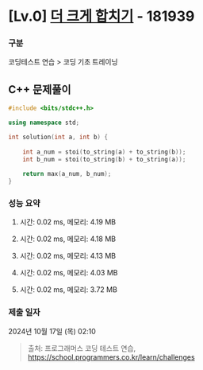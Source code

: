 # [Lv.0] [더 크게 합치기](https://school.programmers.co.kr/learn/courses/30/lessons/181939?language=cpp) - 181939 

### 구분

코딩테스트 연습 > 코딩 기초 트레이닝

## C++ 문제풀이

```cpp
#include <bits/stdc++.h>

using namespace std;

int solution(int a, int b) {   
    
    int a_num = stoi(to_string(a) + to_string(b));
    int b_num = stoi(to_string(b) + to_string(a));
    
    return max(a_num, b_num);
}
```

### 성능 요약

1. 시간: 0.02 ms, 메모리: 4.19 MB

2. 시간: 0.02 ms, 메모리: 4.18 MB
3. 시간: 0.02 ms, 메모리: 4.13 MB
4. 시간: 0.02 ms, 메모리: 4.03 MB
5. 시간: 0.02 ms, 메모리: 3.72 MB

### 제출 일자

2024년 10월 17일 (목) 02:10

> 출처: 프로그래머스 코딩 테스트 연습, https://school.programmers.co.kr/learn/challenges